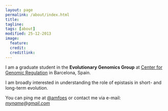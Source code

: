 ```yaml
---
layout: page
permalink: /about/index.html
title: 
tagline: 
tags: [about]
modified: 25-12-2013
image:
  feature: 
  credit: 
  creditlink: 
---
```


I am a graduate student in the **Evolutionary Genomics Group** at [Center for Genomic Regulation](www.crg.eu) in Barcelona, Spain.

I am broadly interested in understanding the role of epistasis in short- and long-term evolution. 

You can ping me at [@amfoes](www.twitter.com/amfoes) or contact me via e-mail: *myname@gmail.com*
